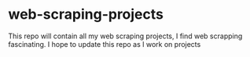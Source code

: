 # web-scraping-projects
This repo will contain all my web scraping projects, I find web scrapping fascinating. I hope to update this repo as I work on projects
